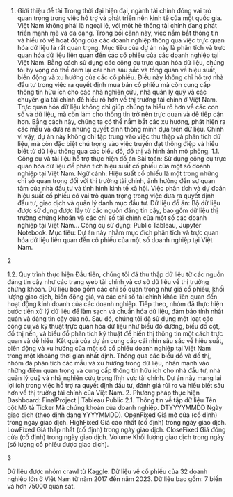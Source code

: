 1. Giới thiệu đề tài
Trong thời đại hiện đại, ngành tài chính đóng vai trò quan trọng trong việc hỗ trợ
và phát triển nền kinh tế của một quốc gia. Việt Nam không phải là ngoại lệ, với một hệ
thống tài chính đang phát triển mạnh mẽ và đa dạng. Trong bối cảnh này, việc nắm bắt
thông tin và hiểu rõ về hoạt động của các doanh nghiệp thông qua việc trực quan hóa dữ
liệu là rất quan trọng.
Mục tiêu của dự án này là phân tích và trực quan hóa dữ liệu liên quan đến các
cổ phiếu của các doanh nghiệp tại Việt Nam. Bằng cách sử dụng các công cụ trực quan
hóa dữ liệu, chúng tôi hy vọng có thể đem lại cái nhìn sâu sắc và tổng quan về hiệu suất,
biến động và xu hướng của các cổ phiếu. Điều này không chỉ hỗ trợ nhà đầu tư trong
việc ra quyết định mua bán cổ phiếu mà còn cung cấp thông tin hữu ích cho các nhà
nghiên cứu, nhà quản lý quỹ và các chuyên gia tài chính để hiểu rõ hơn về thị trường tài
chính ở Việt Nam.
Trực quan hóa dữ liệu không chỉ giúp chúng ta hiểu rõ hơn về các con số và dữ
liệu, mà còn làm cho thông tin trở nên trực quan và dễ tiếp cận hơn. Bằng cách này,
chúng ta có thể nắm bắt các xu hướng, phát hiện ra các mẫu và đưa ra những quyết định
thông minh dựa trên dữ liệu. Chính vì vậy, dự án này không chỉ tập trung vào việc thu
thập và phân tích dữ liệu, mà còn đặc biệt chú trọng vào việc truyền đạt thông điệp và
hiểu biết từ dữ liệu thông qua các biểu đồ, đồ thị và hình ảnh mô phỏng.
1.1. Công cụ và tài liệu hỗ trợ thực hiện đồ án
Bài toán: Sử dụng công cụ trực quan hóa dữ liệu để phân tích hiệu suất cổ phiếu
của một số doanh nghiệp tại Việt Nam.
Ngữ cảnh: Hiệu suất cổ phiếu là một trong những chỉ số quan trọng đối với thị
trường tài chính, ảnh hưởng đến sự quan tâm của nhà đầu tư và tình hình kinh tế xã hội.
Việc phân tích và dự đoán hiệu suất cổ phiếu có vai trò quan trọng trong việc đưa ra
quyết định đầu tư, giao dịch và quản lý danh mục đầu tư.
Dữ liệu đồ án: Bộ dữ liệu được sử dụng được lấy từ các nguồn đáng tin cậy, bao
gồm dữ liệu thị trường chứng khoán và các chỉ số tài chính của một số các doanh nghiệp
tại Việt Nam...
Công cụ sử dụng: Public Tableau, Jupyter Notebook.
Mục tiêu: Dự án này nhằm mục đích phân tích và trực quan hóa dữ liệu liên quan
đến cổ phiếu của một số doanh nghiệp tại Việt Nam.

2

1.2. Quy trình thực hiện
Đầu tiên, chúng tôi đã thu thập dữ liệu từ các nguồn đáng tin cậy như các trang
web tài chính và cơ sở dữ liệu về thị trường chứng khoán. Dữ liệu bao gồm các chỉ số
quan trọng như giá cổ phiếu, khối lượng giao dịch, biến động giá, và các chỉ số tài chính
khác liên quan đến hoạt động kinh doanh của các doanh nghiệp.
Tiếp theo, nhóm đã thực hiện bước tiền xử lý dữ liệu để làm sạch và chuẩn hóa
dữ liệu, đảm bảo tính nhất quán và đáng tin cậy của nó. Sau đó, chúng tôi đã sử dụng
một loạt các công cụ và kỹ thuật trực quan hóa dữ liệu như biểu đồ đường, biểu đồ cột,
đồ thị nến, và biểu đồ phân tích kỹ thuật để hiển thị thông tin một cách trực quan và dễ
hiểu.
Kết quả của dự án cung cấp cái nhìn sâu sắc về hiệu suất, biến động và xu hướng
của một số cổ phiếu doanh nghiệp tại Việt Nam trong một khoảng thời gian nhất định.
Thông qua các biểu đồ và đồ thị, nhóm đã phân tích các mẫu và xu hướng trong dữ liệu,
nhấn mạnh vào những điểm quan trọng và cung cấp thông tin hữu ích cho nhà đầu tư,
nhà quản lý quỹ và nhà nghiên cứu trong lĩnh vực tài chính. Dự án này mang lại lợi ích
trong việc hỗ trợ ra quyết định đầu tư, đánh giá rủi ro và hiểu biết sâu hơn về thị trường
tài chính của Việt Nam.
2. Phương pháp thực hiện
Dashboard: FinalProject | Tableau Public
2.1. Thông tin về tập dữ liệu
Tên cột Mô tả
Ticker Mã chứng khoán của doanh nghiệp.
DTYYYYMMDD Ngày giao dịch (theo định dạng YYYYMMDD).
OpenFixed Giá mở cửa (cố định) trong ngày giao dịch.
HighFixed Giá cao nhất (cố định) trong ngày giao dịch.
LowFixed Giá thấp nhất (cố định) trong ngày giao dịch.
CloseFixed Giá đóng cửa (cố định) trong ngày giao dịch.
Volume Khối lượng giao dịch trong ngày (số lượng cổ phiếu được giao dịch).

3

Dữ liệu được nhóm crawl từ Kaggle. Dữ liệu về cổ phiếu của 32 doanh nghiệp lớn ở
Việt Nam từ năm 2017 đến năm 2023. Dữ liệu bao gồm: 7 biến và hơn 75000 quan sát.
